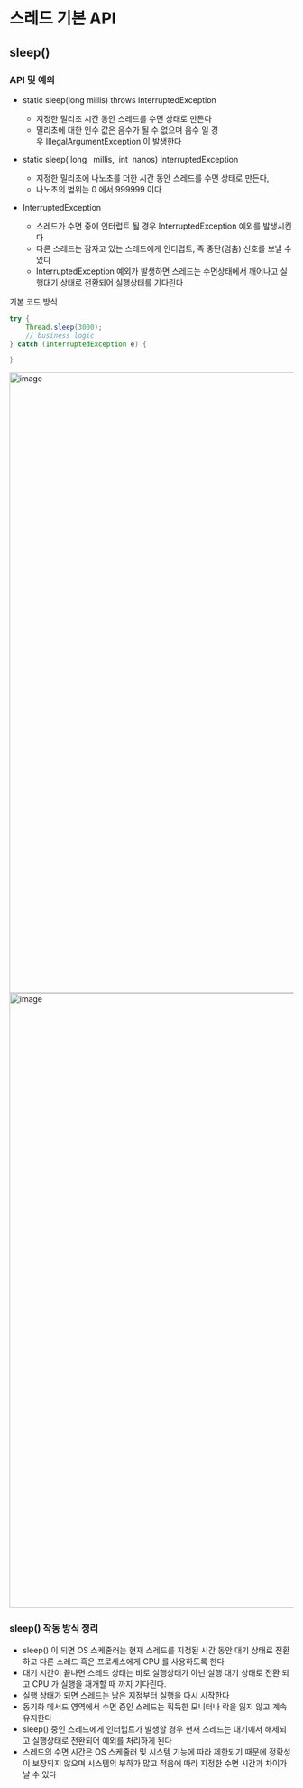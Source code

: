 # 스레드 기본 API

## sleep()

### API 및 예외

- static sleep(long millis) throws InterruptedException
  - 지정한 밀리초 시간 동안 스레드를 수면 상태로 만든다
  - 밀리초에 대한 인수 값은 음수가 될 수 없으며 음수 일 경우 IllegalArgumentException 이 발생한다

- static sleep( long   millis,  int  nanos) InterruptedException
  - 지정한 밀리초에 나노초를 더한 시간 동안 스레드를 수면 상태로 만든다, 
  - 나노초의 범위는 0 에서 999999 이다

- InterruptedException
  - 스레드가 수면 중에 인터럽트 될 경우 InterruptedException 예외를 발생시킨다
  - 다른 스레드는 잠자고 있는 스레드에게 인터럽트, 즉 중단(멈춤) 신호를 보낼 수 있다
  - InterruptedException 예외가 발생하면 스레드는 수면상태에서 깨어나고 실행대기 상태로 전환되어 실행상태를 기다린다

기본 코드 방식

```java
try {
    Thread.sleep(3000);
    // business logic
} catch (InterruptedException e) {

}
```

<img width="1099" alt="image" src="https://github.com/saechimdaeki/Dev-Diary/assets/40031858/528103fb-575c-4632-bdd3-3c546b4cf2e4">



<img width="1089" alt="image" src="https://github.com/saechimdaeki/Dev-Diary/assets/40031858/56ae34e9-b39d-4f10-9093-0a89ad02e35d">

### sleep() 작동 방식 정리

- sleep() 이 되면 OS 스케줄러는 현재 스레드를 지정된 시간 동안 대기 상태로 전환하고 다른 스레드 혹은 프로세스에게 CPU 를 사용하도록 한다 
- 대기 시간이 끝나면 스레드 상태는 바로 실행상태가 아닌 실행 대기 상태로 전환 되고 CPU 가 실행을 재개할 때 까지 기다린다. 
- 실행 상태가 되면 스레드는 남은 지점부터 실행을 다시 시작한다
- 동기화 메서드 영역에서 수면 중인 스레드는 획득한 모니터나 락을 잃지 않고 계속 유지한다
- sleep() 중인 스레드에게 인터럽트가 발생할 경우 현재 스레드는 대기에서 해제되고 실행상태로 전환되어 예외를 처리하게 된다
- 스레드의 수면 시간은 OS 스케줄러 및 시스템 기능에 따라 제한되기 때문에 정확성이 보장되지 않으며 시스템의 부하가 많고 적음에 따라 지정한 수면 시간과 차이가 날 수 있다
